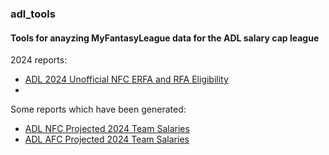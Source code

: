 ### adl_tools
#### Tools for anayzing MyFantasyLeague data for the ADL salary cap league

2024 reports:
* [ADL 2024 Unofficial NFC ERFA and RFA Eligibility](https://rpubs.com/metabagel/adl_2024_nfc_rfa_elig)
* 

Some reports which have been generated:

* [ADL NFC Projected 2024 Team Salaries](https://rpubs.com/metabagel/adl_nfc_sal_2024_jul)
* [ADL AFC Projected 2024 Team Salaries](https://rpubs.com/metabagel/adl_afc_sal_2024_jul)
